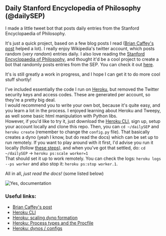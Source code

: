 ## Daily Stanford Encyclopedia of Philosophy (@dailySEP)
I made a little tweet bot that posts daily entries from the Stanford Encyclopaedia of Philosophy. 

It's just a quick project, based on a few blog posts I read ([Brian Caffey's post](http://briancaffey.github.io/2016/04/05/twitter-bot-tutorial.html) helped a lot). 
I really enjoy Wikipedia's twitter account, which posts random (*very random*) entries daily. I also love reading the [Stanford Encyclopaedia of Philosophy](https://plato.stanford.edu/), 
and thought it'd be a cool project to create a bot that randomly posts entries from the SEP. You can check it out [here](https://twitter.com/dailySEP).       
       
It's is still greatly a work in progress, and I hope I can get it to do more cool stuff shortly!        
       
I've included essentially the code I run on [Heroku](https://devcenter.heroku.com/categories/python), but removed the Twitter security keys
and access codes. These are generated per account, so they're a pretty big deal.        
I would recommend you to write your own bot, because it's quite easy, and you learn a lot in the process. I enjoyed learning about Heroku 
and Tweepy, as well some basic html manipulation with Python libs.      
However, if you'd like to try it, just download the [Heroku CLI](https://devcenter.heroku.com/articles/heroku-cli#download-and-install), sign up, setup
your account locally and clone this repo. Then, you can `cd ~/dailySEP` and `heroku create` (remember to change the `config.py` file). That basically creates a dyno (yeah I know, 
but do read the docs) which can be set up to run remotely. If you want to play around with it first, I'd advise you run it locally (follow [these
steps](https://devcenter.heroku.com/articles/getting-started-with-python#introduction)), and when you've got that settled, do:
`cd ~/dailySEP` -> `heroku ps:scale worker=1`       
That should set it up to work remotely. You can check the logs: `heroku logs --ps worker` and also stop it: `heroku ps:stop worker.1`.
      
All in all, *just read the docs!* (some listed below)  

                 
![Yes, documentation](http://a.memegen.com/jy0j99.gif)             
             
### Useful links:
- [Brian Caffey's post](http://briancaffey.github.io/2016/04/05/twitter-bot-tutorial.html)
- [Heroku CLI](https://devcenter.heroku.com/articles/heroku-cli#download-and-install)
- [Heroku: scaling dyno formation](https://devcenter.heroku.com/articles/scaling)
- [Heroku: Process types and the Procfile](https://devcenter.heroku.com/articles/procfile)
- [Heroku: dynos / configs](https://devcenter.heroku.com/articles/dynos#the-dyno-manager)
